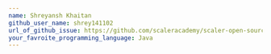 ```yaml
---
name: Shreyansh Khaitan
github_user_name: shrey141102
url_of_github_issue: https://github.com/scaleracademy/scaler-open-source-september-challenge/issues/525
your_favroite_programming_language: Java
---
```

